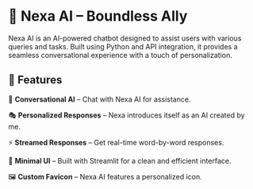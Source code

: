 # 🗿 Nexa AI – Boundless Ally

Nexa AI is an AI-powered chatbot designed to assist users with various queries and tasks. Built using Python and API integration, it provides a seamless conversational experience with a touch of personalization.

## 🚀 Features

💬 **Conversational AI** – Chat with Nexa AI for assistance.

🎭 **Personalized Responses** – Nexa introduces itself as an AI created by me.

⚡ **Streamed Responses** – Get real-time word-by-word responses.

🎨 **Minimal UI** – Built with Streamlit for a clean and efficient interface.

🖼️ **Custom Favicon** – Nexa AI features a personalized icon.
